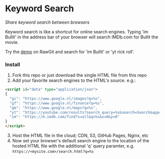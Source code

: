 Keyword Search
==============

_Share keyword search between browsers_

Keyword search is like a shortcut for online search engines. Typing 'im Bullit' in the address bar of your browser will search IMDb.com for Bullit the movie.

Try the [demo] on RawGit and search for 'im Bullit' or 'yt rick roll'.

[demo]: https://cdn.rawgit.com/namsral/keywordsearch/757b1b54/search.html


### Install

1. Fork this repo or just download the single HTML file from this repo
2. Add your favorite search engines to the HTML's source. e.g.:

  ```html
  <script id="data" type="application/json">
  {
	"gi": "https://www.google.nl/images?q=%s",
	"gf": "https://www.google.nl/finance?q=%s",
	"gm": "https://www.google.nl/maps?q=%s",
	"yt": "https://youtube.com/results?search_query=%s&search=Search&app=mobile",
	"im": "https://m.imdb.com/find?s=all&q=%s&x=0&y=0"
  }
  </script>
  ```

3. Host the HTML file in the cloud; CDN, S3, GitHub Pages, Nginx, etc
4. Now set your browser's default search engine to the location of the hosted HTML file with the additional 'q' query paramter, e.g. `https://<mysite.com>/search.html?q=%s`
